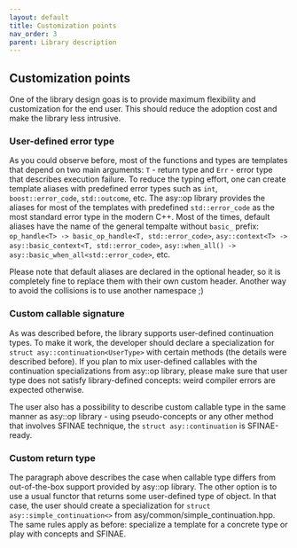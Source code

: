 ```yaml
---
layout: default
title: Customization points
nav_order: 3
parent: Library description
---
```


## Customization points
One of the library design goas is to provide maximum flexibility and customization for the end user. This should reduce the adoption cost and make the library less intrusive. 

### User-defined error type
As you could observe before, most of the functions and types are templates that depend on two main arguments: `T` - return type and `Err` - error type that describes execution failure. To reduce the typing effort, one can create template aliases with predefined error types such as `int`, `boost::error_code`, `std::outcome`, etc. The asy::op library provides the aliases for most of the templates with predefined `std::error_code` as the most standard error type in the modern C++. Most of the times, default aliases have the name of the general tempalte without `basic_` prefix: `op_handle<T> -> basic_op_handle<T, std::error_code>`, `asy::context<T> -> asy::basic_context<T, std::error_code>`, `asy::when_all() -> asy::basic_when_all<std::error_code>`, etc.

Please note that default aliases are declared in the optional header, so it is completely fine to replace them with their own custom header. Another way to avoid the collisions is to use another namespace ;)

### Custom callable signature
As was described before, the library supports user-defined continuation types. To make it work, the developer should declare a specialization for `struct asy::continuation<UserType>` with certain methods (the details were described before). If you plan to mix user-defined callables with the continuation specializations from asy::op library, please make sure that user type does not satisfy library-defined concepts: weird compiler errors are expected otherwise.

The user also has a possibility to describe custom callable type in the same manner as asy::op library - using pseudo-concepts or any other method that involves SFINAE technique, the `struct asy::continuation` is SFINAE-ready.

### Custom return type
The paragraph above describes the case when callable type differs from out-of-the-box support provided by asy::op library. The other option is to use a usual functor that returns some user-defined type of object. In that case, the user should create a specialization for `struct asy::simple_continuation<>` from asy/common/simple_continuation.hpp. The same rules apply as before: specialize a template for a concrete type or play with concepts and SFINAE.
<!--stackedit_data:
eyJoaXN0b3J5IjpbLTI0NjgyOTMwXX0=
-->